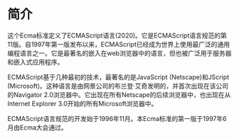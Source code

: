 # 简介

这个Ecma标准定义了ECMAScript语言(2020)。它是ECMAScript语言规范的第11版。自1997年第一版发布以来，ECMAScript已经成为世界上使用最广泛的通用编程语言之一。它是最著名的嵌入在web浏览器中的语言，但也被广泛用于服务器和嵌入式应用程序。

ECMAScript基于几种最初的技术，最著名的是JavaScript (Netscape)和JScript (Microsoft)。这种语言是由网景公司的布兰登·艾奇发明的，并首次出现在该公司的Navigator 2.0浏览器中。它出现在所有Netscape的后续浏览器中，也出现在从Internet Explorer 3.0开始的所有Microsoft浏览器中。

ECMAScript语言规范的开发始于1996年11月。本Ecma标准的第一版于1997年6月由Ecma大会通过。

